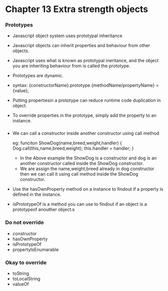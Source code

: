 # Chapter 13 Extra strength objects

### Prototypes
- Javascript object system uses prototypal inheritance
- Javascript objects can inherit properties and behaviour from other objects.
- Javascript uses what is known as prototypal ineritance, and the object you are inheriting behaviour from is called the prototype.
- Prototypes are dynamic.
- syntax:
  {constructorName}.prototype.{methodName/propertyName} = {value};

- Putting propertiesin a prototype can reduce runtime code duplication in object.
- To override properties in the prototype, simply add the property to an instance.

###

- We can call a constructor inside another constructor using call method

  eg: funciton ShowDog(name,breed,weight,handler) {
  Dog.call(this,name,breed,weight);
  this.handler = handler;
  }

  - In the Above example the ShowDog is a constructor
    and dog is an another constructor called inside the ShowDog constructor.
  - We are assign the name,weight,breed already in dog constructor then we can call it using call method inside the ShowDog constructor.
- Use the hasOwnProperty method on a instance to findout if a property is defined in the instance.
- isPrototypeOf is a method you can use to findout if an object is a prototypeof anouther object.s

### Do not override

- constructor
- hasOwnProperty
- isPrototypeOf
- propertyIsEnumarable

### Okay to override

- toString
- toLocalString
- valueOf
